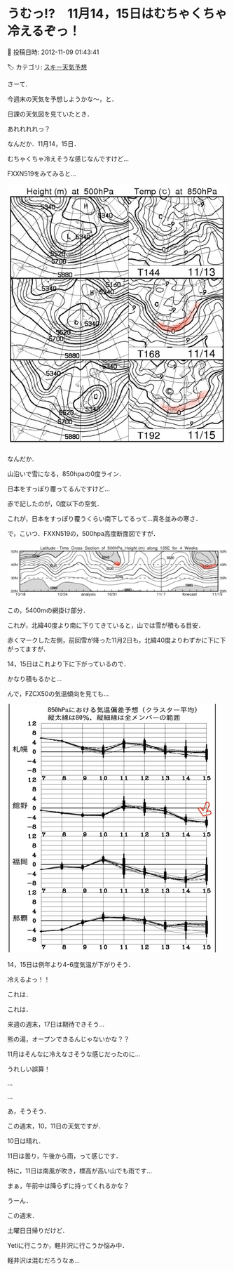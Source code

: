 # うむっ!?　11月14，15日はむちゃくちゃ冷えるぞっ！

📅 投稿日時: 2012-11-09 01:43:41

🏷️ カテゴリ: [スキー天気予想](c6554f5c3c106093b511a8daae23757e8.md)

さーて．


今週末の天気を予想しようかな～，と．


日課の天気図を見ていたとき．





あれれれれっ？


なんだか．11月14，15日．


むちゃくちゃ冷えそうな感じなんですけど…





FXXN519をみてみると…




![43b09b0e01f65a8e328fdbbc48525088.jpg](images/43b09b0e01f65a8e328fdbbc48525088.jpg)




なんだか．


山沿いで雪になる，850hpaの0度ライン．


日本をすっぽり覆ってるんですけど…


赤で記したのが，0度以下の空気．


これが，日本をすっぽり覆うくらい南下してるって…真冬並みの寒さ．





で，こいつ．FXXN519の，500hpa高度断面図ですが．




![03fec57044c6693276b63cf7099039a7.jpg](images/03fec57044c6693276b63cf7099039a7.jpg)




この，5400mの網掛け部分．


これが，北緯40度より南に下りてきていると，山では雪が積もる目安．


赤くマークした左側，前回雪が降った11月2日も，北緯40度よりわずかに下に下がってますが．


14，15日はこれより下に下がっているので．


かなり積もるかと…





んで，FZCX50の気温傾向を見ても…




![c5765a0aa5f1bb51c05c99177e070520.jpg](images/c5765a0aa5f1bb51c05c99177e070520.jpg)




14，15日は例年より4-6度気温が下がりそう．


冷えるよっ！！





これは．


これは．


来週の週末，17日は期待できそう…


熊の湯，オープンできるんじゃないかな？？





11月はそんなに冷えなさそうな感じだったのに…


うれしい誤算！





…


…


あ，そうそう．


この週末，10，11日の天気ですが．


10日は晴れ．


11日は曇り，午後から雨，って感じです．


特に，11日は南風が吹き，標高が高い山でも雨です…


まぁ，午前中は降らずに持ってくれるかな？





うーん．


この週末．


土曜日日帰りだけど．


Yetiに行こうか，軽井沢に行こうか悩み中．





軽井沢は混むだろうなぁ…
